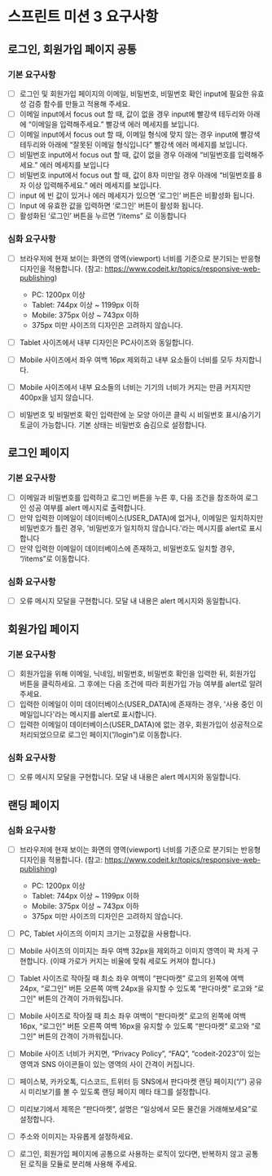 # 스프린트 미션 3 요구사항

## 로그인, 회원가입 페이지 공통

### 기본 요구사항

- [ ] 로그인 및 회원가입 페이지의 이메일, 비밀번호, 비밀번호 확인 input에 필요한 유효성 검증 함수를 만들고 적용해 주세요.
- [ ] 이메일 input에서 focus out 할 때, 값이 없을 경우 input에 빨강색 테두리와 아래에 “이메일을 입력해주세요.” 빨강색 에러 메세지를 보입니다.
- [ ] 이메일 input에서 focus out 할 때, 이메일 형식에 맞지 않는 경우 input에 빨강색 테두리와 아래에 “잘못된 이메일 형식입니다” 빨강색 에러 메세지를 보입니다.
- [ ] 비밀번호 input에서 focus out 할 때, 값이 없을 경우 아래에 “비밀번호를 입력해주세요.” 에러 메세지를 보입니다
- [ ] 비밀번호 input에서 focus out 할 때, 값이 8자 미만일 경우 아래에 “비밀번호를 8자 이상 입력해주세요.” 에러 메세지를 보입니다.
- [ ] input 에 빈 값이 있거나 에러 메세지가 있으면 ‘로그인’ 버튼은 비활성화 됩니다.
- [ ] Input 에 유효한 값을 입력하면 ‘로그인' 버튼이 활성화 됩니다.
- [ ] 활성화된 ‘로그인’ 버튼을 누르면 “/items” 로 이동합니다

### 심화 요구사항

- [ ] 브라우저에 현재 보이는 화면의 영역(viewport) 너비를 기준으로 분기되는 반응형 디자인을 적용합니다. (참고: https://www.codeit.kr/topics/responsive-web-publishing)

  - PC: 1200px 이상
  - Tablet: 744px 이상 ~ 1199px 이하
  - Mobile: 375px 이상 ~ 743px 이하
  - 375px 미만 사이즈의 디자인은 고려하지 않습니다.

- [ ] Tablet 사이즈에서 내부 디자인은 PC사이즈와 동일합니다.
- [ ] Mobile 사이즈에서 좌우 여백 16px 제외하고 내부 요소들이 너비를 모두 차지합니다.
- [ ] Mobile 사이즈에서 내부 요소들의 너비는 기기의 너비가 커지는 만큼 커지지만 400px을 넘지 않습니다.
- [ ] 비밀번호 및 비밀번호 확인 입력란에 눈 모양 아이콘 클릭 시 비밀번호 표시/숨기기 토글이 가능합니다. 기본 상태는 비밀번호 숨김으로 설정합니다.

## 로그인 페이지

### 기본 요구사항

- [ ] 이메일과 비밀번호를 입력하고 로그인 버튼을 누른 후, 다음 조건을 참조하여 로그인 성공 여부를 alert 메시지로 출력합니다.
- [ ] 만약 입력한 이메일이 데이터베이스(USER_DATA)에 없거나, 이메일은 일치하지만 비밀번호가 틀린 경우, '비밀번호가 일치하지 않습니다.'라는 메시지를 alert로 표시합니다
- [ ] 만약 입력한 이메일이 데이터베이스에 존재하고, 비밀번호도 일치할 경우, “/items”로 이동합니다.

### 심화 요구사항

- [ ] 오류 메시지 모달을 구현합니다. 모달 내 내용은 alert 메시지와 동일합니다.

## 회원가입 페이지

### 기본 요구사항

- [ ] 회원가입을 위해 이메일, 닉네임, 비밀번호, 비밀번호 확인을 입력한 뒤, 회원가입 버튼을 클릭하세요. 그 후에는 다음 조건에 따라 회원가입 가능 여부를 alert로 알려주세요.
- [ ] 입력한 이메일이 이미 데이터베이스(USER_DATA)에 존재하는 경우, '사용 중인 이메일입니다'라는 메시지를 alert로 표시합니다.
- [ ] 입력한 이메일이 데이터베이스(USER_DATA)에 없는 경우, 회원가입이 성공적으로 처리되었으므로 로그인 페이지(”/login”)로 이동합니다.

### 심화 요구사항

- [ ] 오류 메시지 모달을 구현합니다. 모달 내 내용은 alert 메시지와 동일합니다.

## 랜딩 페이지

### 심화 요구사항

- [ ] 브라우저에 현재 보이는 화면의 영역(viewport) 너비를 기준으로 분기되는 반응형 디자인을 적용합니다. (참고: https://www.codeit.kr/topics/responsive-web-publishing)

  - PC: 1200px 이상
  - Tablet: 744px 이상 ~ 1199px 이하
  - Mobile: 375px 이상 ~ 743px 이하
  - 375px 미만 사이즈의 디자인은 고려하지 않습니다.

- [ ] PC, Tablet 사이즈의 이미지 크기는 고정값을 사용합니다.
- [ ] Mobile 사이즈의 이미지는 좌우 여백 32px을 제외하고 이미지 영역이 꽉 차게 구현합니다. (이때 가로가 커지는 비율에 맞춰 세로도 커져야 합니다.)
- [ ] Tablet 사이즈로 작아질 때 최소 좌우 여백이 “판다마켓” 로고의 왼쪽에 여백 24px, “로그인” 버튼 오른쪽 여백 24px을 유지할 수 있도록 “판다마켓” 로고와 “로그인" 버튼의 간격이 가까워집니다.
- [ ] Mobile 사이즈로 작아질 때 최소 좌우 여백이 “판다마켓” 로고의 왼쪽에 여백 16px, “로그인” 버튼 오른쪽 여백 16px을 유지할 수 있도록 “판다마켓” 로고와 “로그인" 버튼의 간격이 가까워집니다.
- [ ] Mobile 사이즈 너비가 커지면, “Privacy Policy”, “FAQ”, “codeit-2023”이 있는 영역과 SNS 아이콘들이 있는 영역의 사이 간격이 커집니다.

- [ ] 페이스북, 카카오톡, 디스코드, 트위터 등 SNS에서 판다마켓 랜딩 페이지(“/”) 공유 시 미리보기를 볼 수 있도록 랜딩 페이지 메타 태그를 설정합니다.
- [ ] 미리보기에서 제목은 “판다마켓”, 설명은 “일상에서 모든 물건을 거래해보세요”로 설정합니다.
- [ ] 주소와 이미지는 자유롭게 설정하세요.
- [ ] 로그인, 회원가입 페이지에 공통으로 사용하는 로직이 있다면, 반복하지 않고 공통된 로직을 모듈로 분리해 사용해 주세요.
